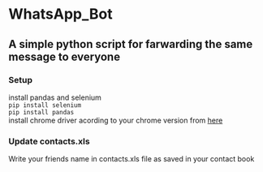 # WhatsApp_Bot

## A simple python script for farwarding the same message to everyone

### Setup
install pandas and selenium
<br>
`pip install selenium`
<br>
`pip install pandas`
<br>
install chrome driver acording to your chrome version from <a href=https://chromedriver.chromium.org/downloads>here</a>

### Update contacts.xls
Write your friends name in contacts.xls file as saved in your contact book